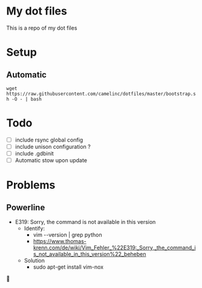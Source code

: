 My dot files
============

This is a repo of my dot files


# Setup

## Automatic

``wget https://raw.githubusercontent.com/camelinc/dotfiles/master/bootstrap.sh -O - | bash``

# Todo
* [ ] include rsync global config
* [ ] include unison configuration ?
* [ ] include .gdbinit
* [ ] Automatic stow upon update

# Problems

## Powerline

- E319: Sorry, the command is not available in this version
  - Identify:
    - vim --version | grep python
    - https://www.thomas-krenn.com/de/wiki/Vim_Fehler_%22E319:_Sorry,_the_command_is_not_available_in_this_version%22_beheben
  - Solution
    - sudo apt-get install vim-nox


:hankey:

